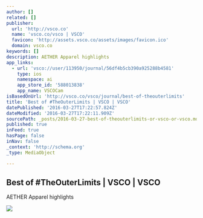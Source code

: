 ```yaml
---
author: []
related: []
publisher:
  url: 'http://vsco.co'
  name: 'vsco.co/vsco | VSCO'
  favicon: 'http://assets.vsco.co/assets/images/favicon.ico'
  domain: vsco.co
keywords: []
description: AETHER Apparel highlights
app_links:
  - url: 'vsco://user/113950/journal/56df4b5cb390a925288b4581'
    type: ios
    namespace: ai
    app_store_id: '588013838'
    app_name: VSCOCam
isBasedOnUrl: 'http://vsco.co/vsco/journal/best-of-theouterlimits'
title: 'Best of #TheOuterLimits | VSCO | VSCO'
datePublished: '2016-03-27T17:22:57.824Z'
dateModified: '2016-03-27T17:22:11.909Z'
sourcePath: _posts/2016-03-27-best-of-theouterlimits-or-vsco-or-vsco.md
published: true
inFeed: true
hasPage: false
inNav: false
_context: 'http://schema.org'
_type: MediaObject

---
```

<article style=""><h1>Best of #TheOuterLimits | VSCO | VSCO</h1><p>AETHER Apparel highlights</p><img src="https://im.vsco.co/1/526af3b998b62113950/56df4e87ee3d4c382c8b4582/vsco_102215.jpg?w=800" /></article>